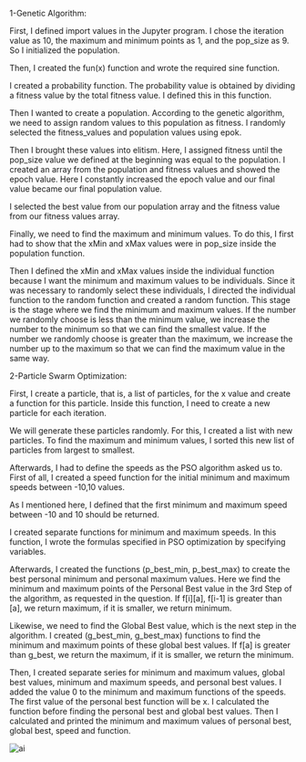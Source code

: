 1-Genetic Algorithm:

First, I defined import values in the Jupyter program. I chose the iteration value as 10, the maximum and minimum points as 1, and the pop_size as 9. So I initialized the population.

Then, I created the fun(x) function and wrote the required sine function.

I created a probability function. The probability value is obtained by dividing a fitness value by the total fitness value. I defined this in this function.

Then I wanted to create a population. According to the genetic algorithm, we need to assign random values to this population as fitness. I randomly selected the fitness_values and population values using epok.

Then I brought these values into elitism. Here, I assigned fitness until the pop_size value we defined at the beginning was equal to the population. I created an array from the population and fitness values and showed the epoch value. Here I constantly increased the epoch value and our final value became our final population value.

I selected the best value from our population array and the fitness value from our fitness values array.

Finally, we need to find the maximum and minimum values. To do this, I first had to show that the xMin and xMax values were in pop_size inside the population function.

Then I defined the xMin and xMax values inside the individual function because I want the minimum and maximum values to be individuals. Since it was necessary to randomly select these 
individuals, I directed the individual function to the random function and created a random function. This stage is the stage where we find the minimum and maximum values. If the number we randomly choose is less than the minimum value, we increase the number to the minimum so that we can find the smallest value. If the number we randomly choose is greater than the maximum, we increase the number up to the maximum so that we can find the maximum value in the same way.

2-Particle Swarm Optimization: 

First, I create a particle, that is, a list of particles, for the x value and create a function for this particle. Inside this function, I need to create a new particle for each iteration.

We will generate these particles randomly. For this, I created a list with new particles. To find the maximum and minimum values, I sorted this new list of particles from largest to smallest.

Afterwards, I had to define the speeds as the PSO algorithm asked us to. First of all, I created a speed function for the initial minimum and maximum speeds between -10,10 values. 

As I mentioned here, I defined that the first minimum and maximum speed between -10 and 10 should be returned.

I created separate functions for minimum and maximum speeds. In this function, I wrote the formulas specified in PSO optimization by specifying variables.

Afterwards, I created the functions (p_best_min, p_best_max) to create the best personal minimum and personal maximum values. Here we find the minimum and maximum points of the Personal 
Best value in the 3rd Step of the algorithm, as requested in the question. If f[i][a], f[i-1] is greater than [a], we return maximum, if it is smaller, we return minimum.

Likewise, we need to find the Global Best value, which is the next step in the algorithm. I created (g_best_min, g_best_max) functions to find the minimum and maximum points of these 
global best values. If f[a] is greater than g_best, we return the maximum, if it is smaller, we return the minimum.

Then, I created separate series for minimum and maximum values, global best values, minimum and maximum speeds, and personal best values. I added the value 0 to the minimum and 
maximum functions of the speeds. The first value of the personal best function will be x. I calculated the function before finding the personal best and global best values. Then I 
calculated and printed the minimum and maximum values of personal best, global best, speed and function.

![ai](https://github.com/beyzacaglayan/Calculate-MaxMin-Points-AI/assets/54523165/11d4d74a-a7fb-4934-8278-ec1c1badad56)
